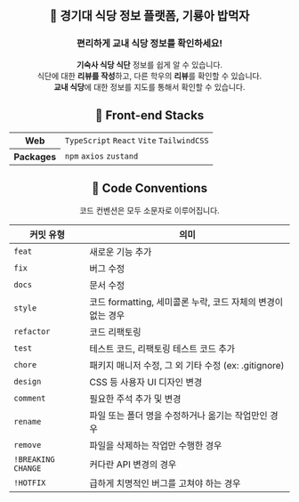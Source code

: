 <div align="center">
  
## 🍚 경기대 식당 정보 플랫폼, 기룡아 밥먹자

### 편리하게 교내 식당 정보를 확인하세요!

**기숙사 식당 식단** 정보를 쉽게 알 수 있습니다.
<br>
식단에 대한 **리뷰를 작성**하고, 다른 학우의 **리뷰**를 확인할 수 있습니다.
<br>
**교내 식당**에 대한 정보를 지도를 통해서 확인할 수 있습니다.

## 🥟 Front-end Stacks

<table align="center">
    <tr>
        <th>
            Web
        </th>
        <td><code>TypeScript</code> <code>React</code> <code>Vite</code> <code>TailwindCSS</code></td>
        </td>
    </tr>
<tr>
        <th>
            Packages
        </th>
        <td>
        <code>npm</code> <code>axios</code> <code>zustand</code>
        </td>
    </tr>
</table>

## 🌽 Code Conventions

코드 컨벤션은 모두 소문자로 이루어집니다.

| 커밋 유형          | 의미                                                         |
| ------------------ | ------------------------------------------------------------ |
| `feat`             | 새로운 기능 추가                                             |
| `fix`              | 버그 수정                                                    |
| `docs`             | 문서 수정                                                    |
| `style`            | 코드 formatting, 세미콜론 누락, 코드 자체의 변경이 없는 경우 |
| `refactor`         | 코드 리팩토링                                                |
| `test`             | 테스트 코드, 리팩토링 테스트 코드 추가                       |
| `chore`            | 패키지 매니저 수정, 그 외 기타 수정 (ex: .gitignore)         |
| `design`           | CSS 등 사용자 UI 디자인 변경                                 |
| `comment`          | 필요한 주석 추가 및 변경                                     |
| `rename`           | 파일 또는 폴더 명을 수정하거나 옮기는 작업만인 경우          |
| `remove`           | 파일을 삭제하는 작업만 수행한 경우                           |
| `!BREAKING CHANGE` | 커다란 API 변경의 경우                                       |
| `!HOTFIX`          | 급하게 치명적인 버그를 고쳐야 하는 경우                      |
